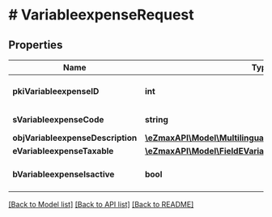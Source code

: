 # # VariableexpenseRequest

## Properties

Name | Type | Description | Notes
------------ | ------------- | ------------- | -------------
**pkiVariableexpenseID** | **int** | The unique ID of the Variableexpense | [optional]
**sVariableexpenseCode** | **string** | The code of the Variableexpense |
**objVariableexpenseDescription** | [**\eZmaxAPI\Model\MultilingualVariableexpenseDescription**](MultilingualVariableexpenseDescription.md) |  |
**eVariableexpenseTaxable** | [**\eZmaxAPI\Model\FieldEVariableexpenseTaxable**](FieldEVariableexpenseTaxable.md) |  |
**bVariableexpenseIsactive** | **bool** | Whether the variableexpense is active or not |

[[Back to Model list]](../../README.md#models) [[Back to API list]](../../README.md#endpoints) [[Back to README]](../../README.md)
